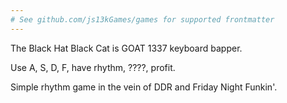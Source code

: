 ```yaml
---
# See github.com/js13kGames/games for supported frontmatter
---
```

The Black Hat Black Cat is GOAT 1337 keyboard bapper. 

Use A, S, D, F, have rhythm, ????, profit.

Simple rhythm game in the vein of DDR and Friday Night Funkin'.